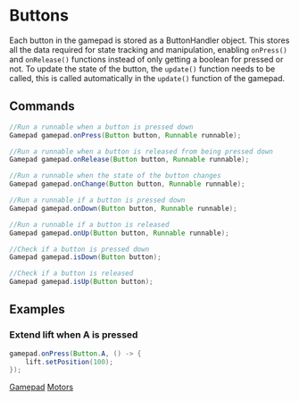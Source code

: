 # Buttons
Each button in the gamepad is stored as a ButtonHandler object. This stores all the data required for state tracking and manipulation, enabling `onPress()` and `onRelease()` functions instead of only getting a boolean for pressed or not. To update the state of the button, the `update()` function needs to be called, this is called automatically in the `update()` function of the gamepad.

## Commands
```java
//Run a runnable when a button is pressed down
Gamepad gamepad.onPress(Button button, Runnable runnable);

//Run a runnable when a button is released from being pressed down
Gamepad gamepad.onRelease(Button button, Runnable runnable);

//Run a runnable when the state of the button changes
Gamepad gamepad.onChange(Button button, Runnable runnable);

//Run a runnable if a button is pressed down
Gamepad gamepad.onDown(Button button, Runnable runnable);

//Run a runnable if a button is released
Gamepad gamepad.onUp(Button button, Runnable runnable);

//Check if a button is pressed down
Gamepad gamepad.isDown(Button button);

//Check if a button is released
Gamepad gamepad.isUp(Button button);
```

## Examples

### Extend lift when A is pressed

```java
gamepad.onPress(Button.A, () -> {
    lift.setPosition(100);
});
```


<seealso>
    <category ref="gp">
        <a href="Gamepad.md">Gamepad</a>
    </category>
    <category ref="sys">
        <a href="Motors.md">Motors</a>
    </category>
</seealso>